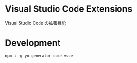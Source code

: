 # Visual Studio Code Extensions

Visual Studio Code の拡張機能

# Development

```
npm i -g yo generator-code vsce
```
